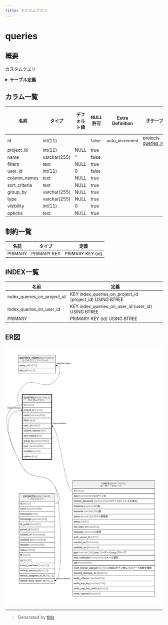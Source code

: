 ```yaml
---
title: カスタムクエリ
---
```

# queries

## 概要

カスタムクエリ

<details>
<summary><strong>テーブル定義</strong></summary>

```sql
CREATE TABLE `queries` (
  `id` int(11) NOT NULL AUTO_INCREMENT,
  `project_id` int(11) DEFAULT NULL,
  `name` varchar(255) NOT NULL DEFAULT '',
  `filters` text DEFAULT NULL,
  `user_id` int(11) NOT NULL DEFAULT 0,
  `column_names` text DEFAULT NULL,
  `sort_criteria` text DEFAULT NULL,
  `group_by` varchar(255) DEFAULT NULL,
  `type` varchar(255) DEFAULT NULL,
  `visibility` int(11) DEFAULT 0,
  `options` text DEFAULT NULL,
  PRIMARY KEY (`id`),
  KEY `index_queries_on_project_id` (`project_id`),
  KEY `index_queries_on_user_id` (`user_id`)
) ENGINE=InnoDB DEFAULT CHARSET=utf8mb4
```

</details>

## カラム一覧

| 名前            | タイプ          | デフォルト値       | NULL許可   | Extra Definition | 子テーブル                                                     | 親テーブル                   | コメント     |
| ------------- | ------------ | ------------ | -------- | ---------------- | --------------------------------------------------------- | ----------------------- | -------- |
| id            | int(11)      |              | false    | auto_increment   | [projects](projects.md) [queries_roles](queries_roles.md) |                         |          |
| project_id    | int(11)      | NULL         | true     |                  |                                                           | [projects](projects.md) |          |
| name          | varchar(255) | ''           | false    |                  |                                                           |                         |          |
| filters       | text         | NULL         | true     |                  |                                                           |                         |          |
| user_id       | int(11)      | 0            | false    |                  |                                                           | [users](users.md)       |          |
| column_names  | text         | NULL         | true     |                  |                                                           |                         |          |
| sort_criteria | text         | NULL         | true     |                  |                                                           |                         |          |
| group_by      | varchar(255) | NULL         | true     |                  |                                                           |                         |          |
| type          | varchar(255) | NULL         | true     |                  |                                                           |                         |          |
| visibility    | int(11)      | 0            | true     |                  |                                                           |                         |          |
| options       | text         | NULL         | true     |                  |                                                           |                         |          |

## 制約一覧

| 名前      | タイプ         | 定義               |
| ------- | ----------- | ---------------- |
| PRIMARY | PRIMARY KEY | PRIMARY KEY (id) |

## INDEX一覧

| 名前                          | 定義                                                       |
| --------------------------- | -------------------------------------------------------- |
| index_queries_on_project_id | KEY index_queries_on_project_id (project_id) USING BTREE |
| index_queries_on_user_id    | KEY index_queries_on_user_id (user_id) USING BTREE       |
| PRIMARY                     | PRIMARY KEY (id) USING BTREE                             |

## ER図

![er](queries.svg)

---

> Generated by [tbls](https://github.com/k1LoW/tbls)
